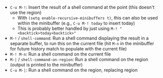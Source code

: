 - `C-u M-!`: Insert the result of a shell command at the point (this doesn't use the region)
    - With `(setq enable-recursive-minibuffers t)`, this can also be used within the minibuffer (e.g., `C-u M-! today` to insert today)
    - This is probably better handled by just using `M-! "<backtick>today<backtick>"`
- `M-!` / `shell-command`: Run a shell command displaying the result in a separate buffer, to run this on the current file (hit `M-n` in the minibuffer for future history match to populate with the current file)
- `M-! M-n`: Run a shell command on the current file
- `M-|` / `shell-command-on-region`: Run a shell command on the region (output is printed to the minibuffer)
- `C-u M-|`: Run a shell command on the region, replacing region
